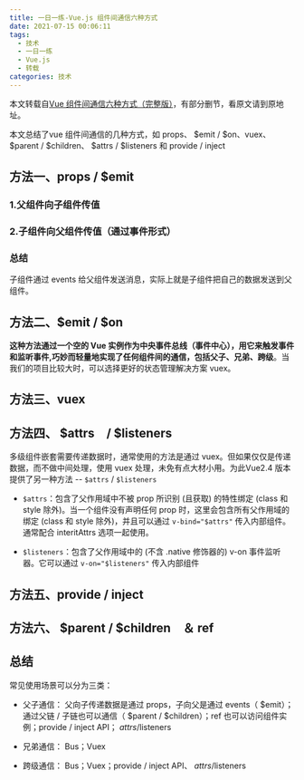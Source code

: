 ```yaml
---
title: 一日一练-Vue.js 组件间通信六种方式
date: 2021-07-15 00:06:11
tags:
  - 技术
  - 一日一练
  - Vue.js
  - 转载
categories: 技术
---
```



本文转载自[Vue 组件间通信六种方式（完整版）](https://mp.weixin.qq.com/s?__biz=MzAxODE2MjM1MA==&mid=2651556445&idx=1&sn=dee936663d7125cf8528b1315a5a93ba&scene=21#wechat_redirect)，有部分删节，看原文请到原地址。

本文总结了vue 组件间通信的几种方式，如 props、 $emit / $on、vuex、 $parent / $children、 $attrs / $listeners 和 provide / inject

<!--more-->

## 方法一、props / $emit

### 1.父组件向子组件传值

### 2.子组件向父组件传值（通过事件形式）

### 总结
子组件通过 events 给父组件发送消息，实际上就是子组件把自己的数据发送到父组件。

## 方法二、$emit / $on
**这种方法通过一个空的 Vue 实例作为中央事件总线（事件中心），用它来触发事件和监听事件,巧妙而轻量地实现了任何组件间的通信，包括父子、兄弟、跨级**。当我们的项目比较大时，可以选择更好的状态管理解决方案 vuex。

## 方法三、vuex

## 方法四、 $attrs　/ $listeners
多级组件嵌套需要传递数据时，通常使用的方法是通过 vuex。但如果仅仅是传递数据，而不做中间处理，使用 vuex 处理，未免有点大材小用。为此Vue2.4 版本提供了另一种方法 -- `$attrs` / `$listeners`

* `$attrs`：包含了父作用域中不被 prop 所识别 (且获取) 的特性绑定 (class 和 style 除外)。当一个组件没有声明任何 prop 时，这里会包含所有父作用域的绑定 (class 和 style 除外)，并且可以通过 `v-bind="$attrs"` 传入内部组件。通常配合 interitAttrs 选项一起使用。

* `$listeners`：包含了父作用域中的 (不含 .native 修饰器的) v-on 事件监听器。它可以通过 `v-on="$listeners"` 传入内部组件

## 方法五、provide / inject

## 方法六、 $parent / $children　＆ ref

## 总结
常见使用场景可以分为三类：

* 父子通信： 父向子传递数据是通过 props，子向父是通过 events（ $emit）；通过父链 / 子链也可以通信（ $parent / $children）；ref 也可以访问组件实例；provide / inject API； $attrs/$listeners

* 兄弟通信： Bus；Vuex

* 跨级通信： Bus；Vuex；provide / inject API、 $attrs/$listeners
